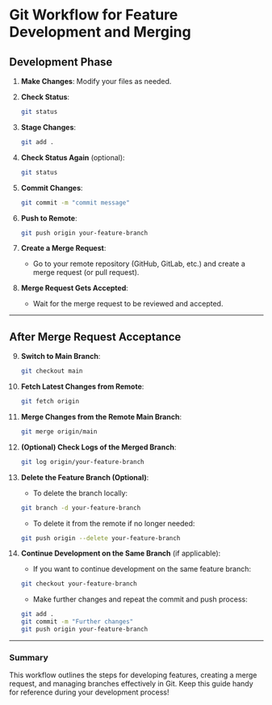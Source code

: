 # Git Workflow for Feature Development and Merging

## Development Phase

1. **Make Changes**: Modify your files as needed.

2. **Check Status**:
   ```bash
   git status
   ```

3. **Stage Changes**:
   ```bash
   git add .
   ```

4. **Check Status Again** (optional):
   ```bash
   git status
   ```

5. **Commit Changes**:
   ```bash
   git commit -m "commit message"
   ```

6. **Push to Remote**:
   ```bash
   git push origin your-feature-branch
   ```

7. **Create a Merge Request**: 
   - Go to your remote repository (GitHub, GitLab, etc.) and create a merge request (or pull request).

8. **Merge Request Gets Accepted**: 
   - Wait for the merge request to be reviewed and accepted.

---

## After Merge Request Acceptance

9. **Switch to Main Branch**:
   ```bash
   git checkout main
   ```

10. **Fetch Latest Changes from Remote**:
    ```bash
    git fetch origin
    ```

11. **Merge Changes from the Remote Main Branch**:
    ```bash
    git merge origin/main
    ```

12. **(Optional) Check Logs of the Merged Branch**:
    ```bash
    git log origin/your-feature-branch
    ```

13. **Delete the Feature Branch (Optional)**:
    - To delete the branch locally:
    ```bash
    git branch -d your-feature-branch
    ```
    - To delete it from the remote if no longer needed:
    ```bash
    git push origin --delete your-feature-branch
    ```

14. **Continue Development on the Same Branch** (if applicable):
    - If you want to continue development on the same feature branch:
    ```bash
    git checkout your-feature-branch
    ```
    - Make further changes and repeat the commit and push process:
    ```bash
    git add .
    git commit -m "Further changes"
    git push origin your-feature-branch
    ```

---

### Summary

This workflow outlines the steps for developing features, creating a merge request, and managing branches effectively in Git. Keep this guide handy for reference during your development process!